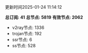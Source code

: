 更新时间2025-01-24 11:14:12

**总订阅: 41**
**总节点: 5819**
**有效节点: 2062**
- v2ray节点: 1336
- trojan节点: 192
- ssr节点: 6
- ss节点: 528
